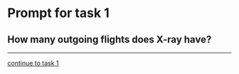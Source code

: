 # Prompt for task 1

## How many outgoing flights does X-ray have?

---

[continue to task 1](./task1-t.html)

